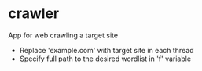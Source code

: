 # crawler
App for web crawling a target site

- Replace 'example.com' with target site in each thread
- Specify full path to the desired wordlist in 'f' variable
